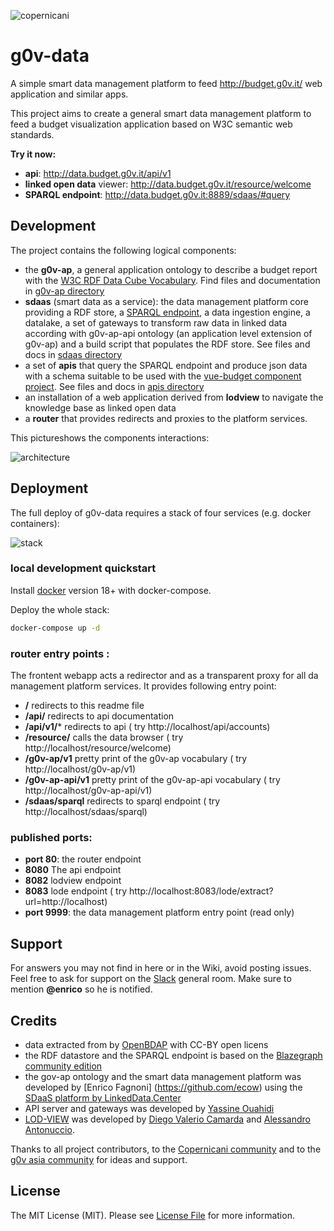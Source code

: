 ![copernicani](https://copernicani.it/wp-content/uploads/cropped-logo_orizzontale_trasparente-1-e1525161268864.png)

# g0v-data

A simple smart data management platform to feed http://budget.g0v.it/ web application and similar apps. 

This project aims to create a general smart data management platform to feed a budget visualization application based on W3C semantic web standards.

**Try it now:**

- **api**: http://data.budget.g0v.it/api/v1
- **linked open data** viewer: http://data.budget.g0v.it/resource/welcome
- **SPARQL endpoint**: http://data.budget.g0v.it:8889/sdaas/#query


## Development

The project contains the following logical components:

- the **g0v-ap**, a general application ontology to describe a budget report with the [W3C RDF Data Cube Vocabulary](https://www.w3.org/TR/vocab-data-cube). Find files and documentation in [g0v-ap directory](g0v-ap/README.md)
- **sdaas** (smart data as a service):  the data management platform core providing a RDF store, a [SPARQL endpoint](https://www.w3.org/TR/sparql11-overview), a data ingestion engine, a datalake, a set of gateways to transform raw data in linked data according with g0v-ap-api ontology (an application level extension of g0v-ap) and a build script that populates the RDF store. See files and docs in [sdaas directory](sdaas/README.md)
- a set of **apis** that query the SPARQL endpoint and produce json data with a schema suitable to be used with the [vue-budget component project](). See files and docs in [apis directory](apis/README.md)
- an installation of a web application derived from **lodview** to navigate the knowledge base as linked open data
- a **router** that provides redirects and proxies to the platform services.
 
This pictureshows the components interactions:

![architecture](doc/gov-data-architecture.png)


## Deployment

The full deploy of g0v-data requires a stack of four services (e.g. docker containers):

![stack](doc/gov-data-stack.png)



### local development quickstart

Install [docker](https://docs.docker.com/) version 18+ with docker-compose.

Deploy the whole stack:

```bash
docker-compose up -d
```

### router entry points :

The frontent webapp acts a redirector and as a transparent proxy for all da management platform services. It provides following entry point:

- **/** redirects to this readme file
- **/api/** redirects to api documentation
- **/api/v1/<api command>*** redirects to api  ( try http://localhost/api/accounts)
- **/resource/<resource id>** calls the data browser  ( try http://localhost/resource/welcome)
- **/g0v-ap/v1** pretty print of the g0v-ap vocabulary  ( try http://localhost/g0v-ap/v1)
- **/g0v-ap-api/v1** pretty print of the g0v-ap-api vocabulary  ( try http://localhost/g0v-ap-api/v1)
- **/sdaas/sparql** redirects to sparql endpoint  ( try http://localhost/sdaas/sparql)

### published ports:

- **port 80**: the router endpoint
- **8080** The api endpoint
- **8082** lodview endpoint
- **8083**  lode endpoint ( try http://localhost:8083/lode/extract?url=http://localhost) 
- **port 9999**: the data management platform entry point (read only)

## Support

For answers you may not find in here or in the Wiki, avoid posting issues. Feel free to ask for support on the [Slack](https://linkeddatacenter.slack.com/) general room. Make sure to mention **@enrico** so he is notified.

## Credits


- data extracted from by [OpenBDAP](https://bdap-opendata.mef.gov.it/) with CC-BY open licens
- the RDF datastore and the SPARQL endpoint is based on the [Blazegraph community edition](https://www.blazegraph.com/)
- the gov-ap ontology and the smart data management platform was developed by [Enrico Fagnoni] (https://github.com/ecow) using the [SDaaS platform by LinkedData.Center](http://LinkedData.Center/)
- API server and gateways was developed by [Yassine Ouahidi](https://github.com/YassineOuahidi)
- [LOD-VIEW](http://lodview.it/) was developed by [Diego Valerio Camarda](https://www.linkedin.com/in/dvcama) and [Alessandro Antonuccio](http://hstudio.it/).

Thanks to all project contributors, to the [Copernicani community](https://copernicani.it/) and to the [g0v asia community](http://g0v.asia) for ideas and support.


## License

The MIT License (MIT). Please see [License File](LICENSE) for more information.
